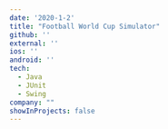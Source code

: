 ```yaml
---
date: '2020-1-2'
title: "Football World Cup Simulator"
github: ''
external: ''
ios: ''
android: ''
tech:
  - Java
  - JUnit
  - Swing
company: ""
showInProjects: false
---
```



